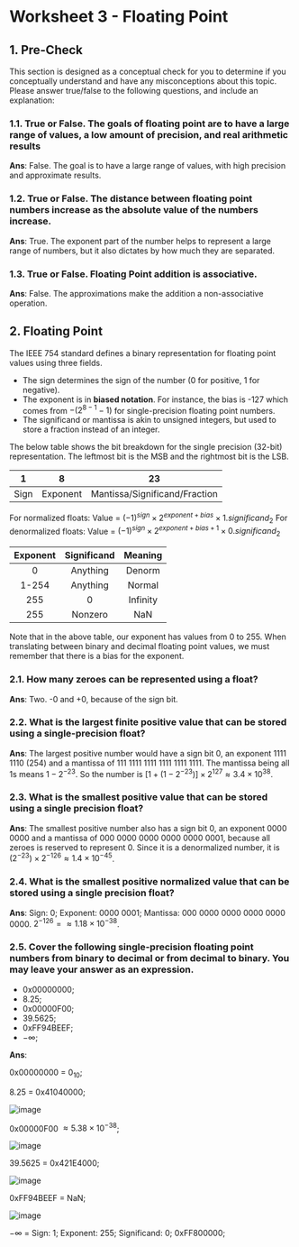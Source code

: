 # Worksheet 3 - Floating Point

## 1. Pre-Check

This section is designed as a conceptual check for you to determine if you conceptually understand and have any misconceptions about this topic. Please answer true/false to the following questions, and include an explanation:

### 1.1. True or False. The goals of floating point are to have a large range of values, a low amount of precision, and real arithmetic results

**Ans**: False. The goal is to have a large range of values, with high precision and approximate results.

### 1.2. True or False. The distance between floating point numbers increase as the absolute value of the numbers increase.

**Ans**: True. The exponent part of the number helps to represent a large range of numbers, but it also dictates by how much they are separated.

### 1.3. True or False. Floating Point addition is associative.

**Ans**: False. The approximations make the addition a non-associative operation.

## 2. Floating Point

The IEEE 754 standard defines a binary representation for floating point values using three fields.
- The sign determines the sign of the number (0 for positive, 1 for negative).
- The exponent is in **biased notation**. For instance, the bias is -127 which comes from $-(2^{8−1} − 1)$ for single-precision floating point numbers.
- The significand or mantissa is akin to unsigned integers, but used to store a fraction instead of an integer.

The below table shows the bit breakdown for the single precision (32-bit) representation. The leftmost bit is the MSB and the rightmost bit is the LSB.

|   1  |     8    |               23              |
|:----:|:--------:|:-----------------------------:|
| Sign | Exponent | Mantissa/Significand/Fraction |

For normalized floats:
Value = $(-1)^{sign} \times 2^{exponent + bias} \times 1.significand_2$
For denormalized floats:
Value = $(-1)^{sign} \times 2^{exponent + bias + 1} \times 0.significand_2$

| Exponent | Significand |  Meaning |
|:--------:|:-----------:|:--------:|
|     0    |   Anything  |  Denorm  |
|   1-254  |   Anything  |  Normal  |
|    255   |      0      | Infinity |
|    255   |   Nonzero   |    NaN   |

Note that in the above table, our exponent has values from 0 to 255. When translating between binary and decimal floating point values, we must remember that there is a bias for the exponent.

### 2.1. How many zeroes can be represented using a float?

**Ans**: Two. -0 and +0, because of the sign bit.

### 2.2. What is the largest finite positive value that can be stored using a single-precision float?

**Ans**: The largest positive number would have a sign bit 0, an exponent 1111 1110 (254) and a mantissa of 111 1111 1111 1111 1111 1111. The mantissa being all 1s means $1 - 2^{-23}$. So the number is $[1 + (1 - 2^{-23})] \times 2^{127} \approx 3.4 \times 10^{38}$.

### 2.3. What is the smallest positive value that can be stored using a single precision float?

**Ans**: The smallest positive number also has a sign bit 0, an exponent 0000 0000 and a mantissa of 000 0000 0000 0000 0000 0001, because all zeroes is reserved to represent 0. Since it is a denormalized number, it is $(2^{-23}) \times 2^{-126} \approx 1.4 \times 10^{-45}$.

### 2.4. What is the smallest positive normalized value that can be stored using a single precision float?

**Ans**: Sign: 0; Exponent: 0000 0001; Mantissa: 000 0000 0000 0000 0000 0000. $2^{-126} =  \approx 1.18 \times 10^{-38}$.

### 2.5. Cover the following single-precision floating point numbers from binary to decimal or from decimal to binary. You may leave your answer as an expression.

- 0x00000000;
- 8.25;
- 0x00000F00;
- 39.5625;
- 0xFF94BEEF;
- $-\infty$;

**Ans**: 

0x00000000 = $0_{10}$;

$8.25$ = 0x41040000;

![image](https://user-images.githubusercontent.com/69206952/210023057-c6a26bf3-5737-4c4c-971f-db5d30cc79f9.png)


0x00000F00 $\approx 5.38 \times 10^{-38}$;


![image](https://user-images.githubusercontent.com/69206952/210022964-359ee2c9-af6f-4ba8-9418-036d4fc35f00.png)

$39.5625$ = 0x421E4000; 

![image](https://user-images.githubusercontent.com/69206952/210023481-967d4d23-b4fc-44c2-9b86-f0a1e42cfa05.png)

0xFF94BEEF = NaN;

![image](https://user-images.githubusercontent.com/69206952/210023703-37d28584-1fd7-4bb5-8bfc-a93bfe6bf4f9.png)

$-\infty$ = Sign: 1; Exponent: 255; Significand: 0; 0xFF800000;
